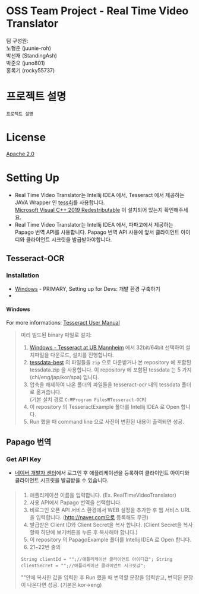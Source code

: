 # OSS Team Project - Real Time Video Translator

팀 구성원:   
노형준 (juunie-roh)   
박선재 (StandingAsh)   
박준오 (juno801)   
홍록기 (rocky55737)

# 프로젝트 설명

`프로젝트 설명`

# License

[Apache 2.0](LICENSE.md)

# Setting Up

* Real Time Video Translator는 Intellij IDEA 에서, Tesseract 에서 제공하는 JAVA Wrapper 인 [tess4j](https://github.com/nguyenq/tess4j, "tess4j")를 사용합니다.   
[Microsoft Visual C++ 2019 Redestributable](https://visualstudio.microsoft.com/ko/downloads/) 이 설치되어 있는지 확인해주세요.
* Real Time Video Translator는 Intellij IDEA 에서, 파파고에서 제공하는 Papago 번역 API를 사용합니다. Papago 번역 API 사용에 앞서 클라이언트 아이디와 클라이언트 시크릿을 발급받아야합니다.

## Tesseract-OCR
### Installation

* [Windows](README.md#windows) - PRIMARY, Setting up for Devs: 개발 환경 구축하기
* 

#### Windows

For more informations: [Tesseract User Manual](https://tesseract-ocr.github.io/tessdoc/Home.html, "Install tesseract via pre-built binary files")   

> 미리 빌드된 binary 파일로 설치:   
> 1. [Windows - Tesseract at UB Mannheim](https://github.com/UB-Mannheim/tesseract/wiki) 에서 32bit/64bit 선택하여 설치파일을 다운로드, 설치를 진행합니다.   
> 2. [tessdata-best](https://github.com/tesseract-ocr/tessdata_best) 의 파일들을 `zip` 으로 다운받거나 본 repository 에 포함된 tessdata.zip 을 사용합니다.
> 이 repository 에 포함된 tessdata 는 5 가지(chi/eng/jap/kor/spa) 입니다.
> 3. 압축을 해제하여 나온 폴더의 파일들을 tesseract-ocr 내의 tessdata 폴더로 옮겨줍니다.   
>   (기본 설치 경로 `C:₩Program Files₩Tesseract-OCR`)
> 4. 이 repository 의 TesseractExample 폴더를 Intellij IDEA 로 Open 합니다.
> 5. Run 했을 때 command line 으로 사진이 변환된 내용이 출력되면 성공.

## Papago 번역
### Get API Key

* [네이버 개발자 센터](https://developers.naver.com/apps/#/register)에서 로그인 후 애플리케이션을 등록하여 클라이언트 아이디와 클라이언트 시크릿을 발급받을 수 있습니다.

####
> 1. 애플리케이션 이름을 입력합니다. (Ex. RealTimeVideoTranslator)
> 2. 사용 API에서 Papago 번역을 선택합니다.
> 3. 비로그인 오픈 API 서비스 환경에서 WEB 설정을 추가한 후 웹 서비스 URL을 입력합니다. (http://naver.com으로 등록해도 무관)
> 4. 발급받은 Client ID와 Client Secret을 복사 합니다. (Client Secret을 복사할때 하단에 보기버튼을 누른 후 복사해야 합니다.)
> 5. 이 repository 의 PapagoExample 폴더를 Intellij IDEA 로 Open 합니다.
> 6. 21~22번 줄의
> 
>   `
>     String clientId = "";//애플리케이션 클라이언트 아이디값";
>     String clientSecret = "";//애플리케이션 클라이언트 시크릿값";
>   `
> 
>    ""안에 복사한 값을 입력한 후 Run 했을 때 번역할 문장을 입력받고, 번역된 문장이 나온다면 성공. (기본은 kor->eng)

